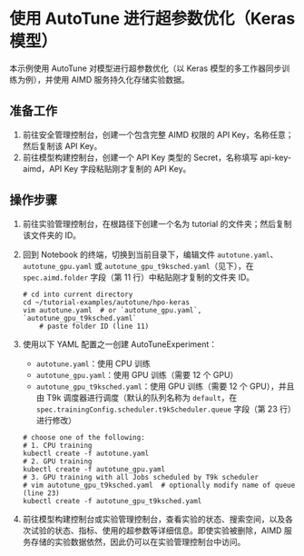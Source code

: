 # 使用 AutoTune 进行超参数优化（Keras 模型）

本示例使用 AutoTune 对模型进行超参数优化（以 Keras 模型的多工作器同步训练为例），并使用 AIMD 服务持久化存储实验数据。

## 准备工作

1. 前往安全管理控制台，创建一个包含完整 AIMD 权限的 API Key，名称任意；然后复制该 API Key。
1. 前往模型构建控制台，创建一个 API Key 类型的 Secret，名称填写 api-key-aimd，API Key 字段粘贴刚才复制的 API Key。

## 操作步骤

1. 前往实验管理控制台，在根路径下创建一个名为 tutorial 的文件夹；然后复制该文件夹的 ID。

1. 回到 Notebook 的终端，切换到当前目录下，编辑文件 `autotune.yaml`、`autotune_gpu.yaml` 或 `autotune_gpu_t9ksched.yaml`（见下），在 `spec.aimd.folder` 字段（第 11 行）中粘贴刚才复制的文件夹 ID。

    ```shell
    # cd into current directory
    cd ~/tutorial-examples/autotune/hpo-keras
    vim autotune.yaml  # or `autotune_gpu.yaml`, `autotune_gpu_t9ksched.yaml`
        # paste folder ID (line 11)
    ```

1. 使用以下 YAML 配置之一创建 AutoTuneExperiment：

    * `autotune.yaml`：使用 CPU 训练
    * `autotune_gpu.yaml`：使用 GPU 训练（需要 12 个 GPU）
    * `autotune_gpu_t9ksched.yaml`：使用 GPU 训练（需要 12 个 GPU），并且由 T9k 调度器进行调度（默认的队列名称为 `default`，在 `spec.trainingConfig.scheduler.t9kScheduler.queue` 字段（第 23 行）进行修改）

    ```shell
    # choose one of the following:
    # 1. CPU training
    kubectl create -f autotune.yaml
    # 2. GPU training
    kubectl create -f autotune_gpu.yaml
    # 3. GPU training with all Jobs scheduled by T9k scheduler
    # vim autotune_gpu_t9ksched.yaml  # optionally modify name of queue (line 23)
    kubectl create -f autotune_gpu_t9ksched.yaml
    ```

1. 前往模型构建控制台或实验管理控制台，查看实验的状态、搜索空间，以及各次试验的状态、指标、使用的超参数等详细信息。即使实验被删除，AIMD 服务存储的实验数据依然，因此仍可以在实验管理控制台中访问。
